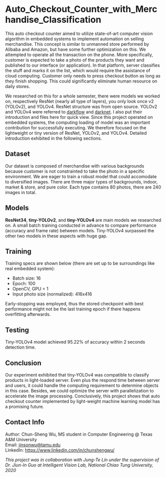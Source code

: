 # Auto_Checkout_Counter_with_Merchandise_Classification
This auto checkout counter aimed to utilize state-of-art computer vision algorithm in embedded systems to implement automation on selling merchandise. This concept is similar to unmanned store performed by Alibaba and Amazon, but have some further optimization on this. We attempted to operate all the transaction on the phone. More specifically, customer is expected to take a photo of the products they want and published to our interface (or application). In that platform, server classifies the stuff and marks it on the list, which would require the assistance of cloud computing. Customer only needs to press checkout button as long as they finish shopping. This could significantly eliminate human resource on daily stores. 

We researched on this for a whole semester, there were models we worked on, respectively ResNet (nearly all type of layers), you only look once v2 (YOLOv2), and YOLOv4. ResNet structure was from open source. YOLOv2 and YOLOv4 were referred to [darkflow](https://github.com/thtrieu/darkflow) and [darknet](https://github.com/pjreddie/darknet). I also put their introduction and files here for quick view. Since this project operated on embedded systems, the computing loading of model was an important contribution for successfully executing. We therefore focused on the lightweight or tiny version of ResNet, YOLOv2, and YOLOv4. Detailed introduction exhibited in the following sections.

## Dataset
Our dataset is composed of merchandise with various backgrounds because customer is not constrainted to take the photo in a specific environment. We are eager to train a robust model that could accomodate to diversified images. There are three major types of backgrounds, indoor, market & store, and pure color. Each type contains 80 photos, there are 240 images in total.  

## Models
**ResNet34**, **tiny-YOLOv2**, and **tiny-YOLOv4** are main models we researched on. A small batch training conducted in advance to compare performance (accuracy and frame rate) between models. Tiny-YOLOv4 surpassed the other two models in these aspects with huge gap. 

## Training
Training specs are shown below (there are set up to be surroundings like real embedded system):
- Batch size: 16
- Epoch: 100
- OpenCV, GPU = 1
- Input photo size (normalized): 416x416

Early-stopping was employed, thus the stored checkpoint with best performance might not be the last training epoch if there happens overfitting afterwards.

## Testing
Tiny-YOLOv4 model achieved 95.22% of accuracy within 2 seconds detection time. 

## Conclusion
Our experiment exhibited that tiny-YOLOv4 was compatible to classify products in light-loaded server. Even plus the respond time between server and users, it could handle the computing requirement to determine objects in this case. Besides, we could optimize the server with parallelization to accelerate the image processing. Conclusively, this project shows that auto checkout counter implemented by light-weight machine learning model has a promising future. 

## Contact Info
Author: Chun-Sheng Wu, MS student in Computer Engineering @ Texas A&M University  
Email: jinsonwu@tamu.edu  
LinkedIn: https://www.linkedin.com/in/chunshengwu/

*This project was in collaboration with Jung-Te Lin under the supervision of Dr. Jiun-In Guo at Intelligent Vision Lab, National Chiao Tung University, 2020*
